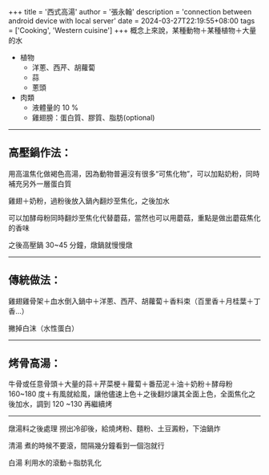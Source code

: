 +++
title = '西式高湯'
author = '張永翰'
description = 'connection between android device with local server'
date = 2024-03-27T22:19:55+08:00
tags = ['Cooking', 'Western cuisine']
+++
概念上來說，某種動物＋某種植物＋大量的水
<!--more-->

- 植物
    - 洋蔥、西芹、胡蘿蔔
    - 蒜
    - 蔥頭 
- 肉類
    - 液體量的 10 %
    - 雞翅膀：蛋白質、膠質、脂肪(optional)

---
## 高壓鍋作法：
用高溫焦化做褐色高湯，因為動物普遍沒有很多“可焦化物”，可以加點奶粉，同時補充另外一層蛋白質

雞翅＋奶粉，過粉後放入鍋內翻炒至焦化，之後加水

可以加酵母粉同時翻炒至焦化代替蘑菇，當然也可以用蘑菇，重點是做出蘑菇焦化的香味

之後高壓鍋 30~45 分鐘，燉鍋就慢慢燉

---
## 傳統做法：
雞翅雞骨架＋血水倒入鍋中＋洋蔥、西芹、胡蘿蔔＋香料束（百里香＋月桂葉＋丁香...）

撇掉白沫（水性蛋白）

---
## 烤骨高湯：
牛骨或任意骨頭＋大量的蒜＋芹菜梗＋蘿蔔＋番茄泥＋油＋奶粉＋酵母粉 160~180 度＋有風就給風，讓他儘速上色＋之後翻炒讓其全面上色，全面焦化之後加水，調到 120 ~130 再繼續烤

---
燉湯料之後處理
撈出冷卻後，給燒烤粉、麵粉、土豆澱粉，下油鍋炸

清湯
煮的時候不要滾，間隔幾分鐘看到一個泡就行

白湯
利用水的滾動＋脂肪乳化